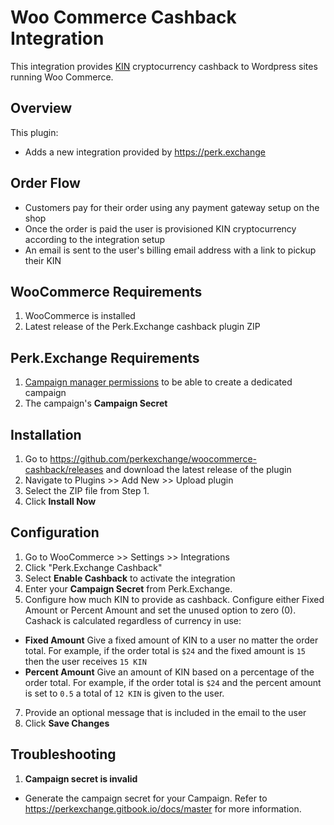 # Woo Commerce Cashback Integration

This integration provides [KIN](https://kin.org/) cryptocurrency cashback to Wordpress sites running Woo Commerce.

## Overview

This plugin:

* Adds a new integration provided by https://perk.exchange

## Order Flow

* Customers pay for their order using any payment gateway setup on the shop
* Once the order is paid the user is provisioned KIN cryptocurrency according to the integration setup
* An email is sent to the user's billing email address with a link to pickup their KIN

## WooCommerce Requirements

1. WooCommerce is installed
2. Latest release of the Perk.Exchange cashback plugin ZIP

## Perk.Exchange Requirements

1. [Campaign manager permissions](https://perkexchange.gitbook.io/docs/master) to be able to create a dedicated campaign
2. The campaign's **Campaign Secret**

## Installation

1. Go to https://github.com/perkexchange/woocommerce-cashback/releases and download the latest release of the plugin
2. Navigate to Plugins >> Add New >> Upload plugin
3. Select the ZIP file from Step 1.
4. Click **Install Now**

## Configuration

1. Go to WooCommerce >> Settings >> Integrations
2. Click "Perk.Exchange Cashback"
3. Select **Enable Cashback** to activate the integration 
4. Enter your **Campaign Secret** from Perk.Exchange. 
5. Configure how much KIN to provide as cashback. Configure either Fixed Amount or Percent Amount and set the unused option to zero (0). Cashack is calculated regardless of currency in use:
  * **Fixed Amount** Give a fixed amount of KIN to a user no matter the order total. For example, if the order total is `$24` and the fixed amount is `15` then the user receives `15 KIN`
  * **Percent Amount** Give an amount of KIN based on a percentage of the order total. For example, if the order total is `$24` and the percent amount is set to `0.5` a total of `12 KIN` is given to the user.
7. Provide an optional message that is included in the email to the user
8. Click **Save Changes**

## Troubleshooting

1. **Campaign secret is invalid**
* Generate the campaign secret for your Campaign. Refer to https://perkexchange.gitbook.io/docs/master for more information.
